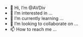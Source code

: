 - 👋 Hi, I’m @AVDiv
- 👀 I’m interested in ...
- 🌱 I’m currently learning ...
- 💞️ I’m looking to collaborate on ...
- 📫 How to reach me ...

<!---
AVDiv/AVDiv is a ✨ special ✨ repository because its `README.md` (this file) appears on your GitHub profile.
You can click the Preview link to take a look at your changes.
--->
